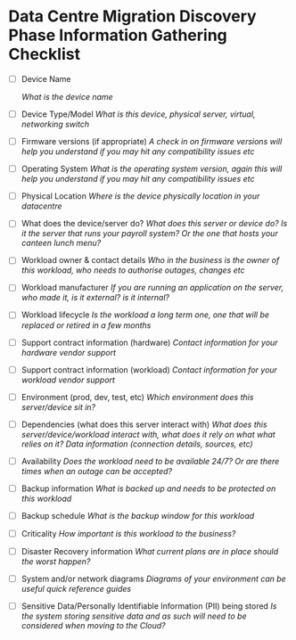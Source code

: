 # Data Centre Migration Discovery Phase Information Gathering Checklist

- [ ] Device Name

    _What is the device name_
- [ ] Device Type/Model
    _What is this device, physical server, virtual, networking switch_
- [ ] Firmware versions (if appropriate)
    _A check in on firmware versions will help you understand if you may hit any compatibility issues etc_
- [ ] Operating System
    _What is the operating system version, again this will help you understand if you may hit any compatibility issues etc_
- [ ] Physical Location
    _Where is the device physically location in your datacentre_
- [ ] What does the device/server do?
    _What does this server or device do? Is it the server that runs your payroll system? Or the one that hosts your canteen lunch menu?_
- [ ] Workload owner & contact details
    _Who in the business is the owner of this workload, who needs to authorise outages, changes etc_
- [ ] Workload manufacturer
    _If you are running an application on the server, who made it, is it external? is it internal?_
- [ ] Workload lifecycle
    _Is the workload a long term one, one that will be replaced or retired in a few months_
- [ ] Support contract information (hardware)
    _Contact information for your hardware vendor support_
- [ ] Support contract information (workload)
    _Contact information for your workload vendor support_
- [ ] Environment (prod, dev, test, etc)
    _Which environment does this server/device sit in?_
- [ ] Dependencies (what does this server interact with)
    _What does this server/device/workload interact with, what does it rely on what what relies on it? Data information (connection details, sources, etc)_
- [ ] Availability
    _Does the workload need to be available 24/7? Or are there times when an outage can be accepted?_
- [ ] Backup information
    _What is backed up and needs to be protected on this workload_
- [ ] Backup schedule
    _What is the backup window for this workload_
- [ ] Criticality
    _How important is this workload to the business?_
- [ ] Disaster Recovery information
    _What current plans are in place should the worst happen?_
- [ ] System and/or network diagrams
    _Diagrams of your environment can be useful quick reference guides_
- [ ] Sensitive Data/Personally Identifiable Information (PII) being stored
    _Is the system storing sensitive data and as such will need to be considered when moving to the Cloud?_
